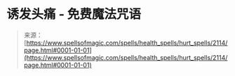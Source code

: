 <!--yml

分类：未分类

日期：2024年06月12日 18:35:38

-->

# 诱发头痛 - 免费魔法咒语

> 来源：[https://www.spellsofmagic.com/spells/health_spells/hurt_spells/2114/page.html#0001-01-01](https://www.spellsofmagic.com/spells/health_spells/hurt_spells/2114/page.html#0001-01-01)
